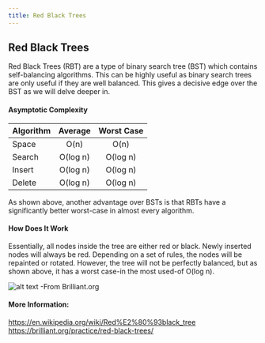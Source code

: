 ```yaml
---
title: Red Black Trees
---
```

## Red Black Trees
Red Black Trees (RBT) are a type of binary search tree (BST) which contains self-balancing algorithms. This can be highly useful as binary search trees are only useful if they are well balanced. This gives a decisive edge over the BST as we will delve deeper in.

#### Asymptotic Complexity

| Algorithm        | Average           | Worst Case  |
| ------------- |:-------------:| :-----:|
| Space      | O(n) | O(n) |
| Search      | O(log n)      |   O(log n) |
| Insert | O(log n)      |    O(log n) |
| Delete | O(log n)  | O(log n) |

As shown above, another advantage over BSTs is that RBTs have a significantly better worst-case in almost every algorithm.

#### How Does It Work
Essentially, all nodes inside the tree are either red or black. Newly inserted nodes will always be red. Depending on a set of rules, the nodes will be repainted or rotated. However, the tree will not be perfectly balanced, but as shown above, it has a worst case-in the most used-of O(log n).

![alt text](https://i.imgur.com/raWMQJk.png "Brilliant.org Red Black Trees")
-From Brilliant.org

#### More Information:
https://en.wikipedia.org/wiki/Red%E2%80%93black_tree
https://brilliant.org/practice/red-black-trees/
